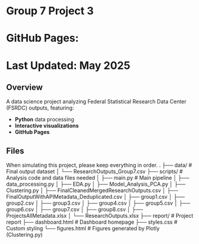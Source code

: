 # Group 7 Project 3
# GitHub Pages: 
# Last Updated: May 2025 

## Overview
A data science project analyzing Federal Statistical Research Data Center (FSRDC) outputs, featuring:  
- **Python** data processing
- **Interactive visualizations** 
- **GitHub Pages**

## Files
When simulating this project, please keep everything in order.
.
├── data/ # Final output dataset
│ └── ResearchOutputs_Group7.csv
├── scripts/ # Analysis code and data files needed
│ ├── main.py # Main pipeline
│ ├── data_processing.py
│ ├── EDA.py
│ ├── Model_Analysis_PCA.py
│ ├── Clustering.py
│ ├── FinalCleanedMergedResearchOutputs.csv
│ ├── FinalOutputWithAPIMetadata_Deduplicated.csv
│ ├── group1.csv
│ ├── group2.csv
│ ├── group3.csv
│ ├── group4.csv
│ ├── group5.csv
│ ├── group6.csv
│ ├── group7.csv
│ ├── group8.csv
│ ├── ProjectsAllMetadata.xlsx
│ └── ResearchOutputs.xlsx
├── report/ # Project report
├── dashboard.html # Dashboard homepage
├── styles.css # Custom styling
└── figures.html # Figures generated by Plotly (Clustering.py)